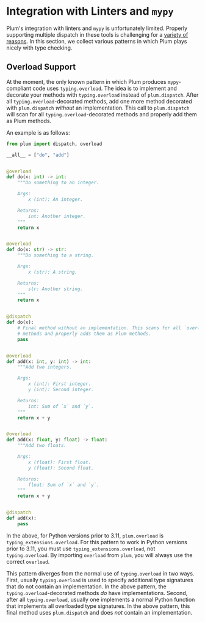 # Integration with Linters and `mypy`

Plum's integration with linters and `mypy` is unfortunately limited.
Properly supporting multiple dispatch in these tools is challenging for a [variety of reasons](https://github.com/python/mypy/issues/11727).
In this section, we collect various patterns in which Plum plays nicely with type checking.

## Overload Support

At the moment, the only known pattern in which Plum produces `mypy`-compliant code uses `typing.overload`.
The idea is to implement and decorate your methods with `typing.overload` instead of `plum.dispatch`.
After all `typing.overload`-decorated methods, add one more method decorated with `plum.dispatch` _without_ an implementation.
This call to `plum.dispatch` will scan for all `typing.overload`-decorated methods and properly add them as Plum methods.


An example is as follows:

```python
from plum import dispatch, overload

__all__ = ["do", "add"]


@overload
def do(x: int) -> int:
    """Do something to an integer.

    Args:
        x (int): An integer.

    Returns:
        int: Another integer.
    """
    return x


@overload
def do(x: str) -> str:
    """Do something to a string.

    Args:
        x (str): A string.

    Returns:
        str: Another string.
    """
    return x


@dispatch
def do(x):
    # Final method without an implementation. This scans for all `overload`-decorated
    # methods and properly adds them as Plum methods.
    pass  


@overload
def add(x: int, y: int) -> int:
    """Add two integers.

    Args:
        x (int): First integer.
        y (int): Second integer.

    Returns:
        int: Sum of `x` and `y`.
    """
    return x + y


@overload
def add(x: float, y: float) -> float:
    """Add two floats.

    Args:
        x (float): First float.
        y (float): Second float.

    Returns:
        float: Sum of `x` and `y`.
    """
    return x + y


@dispatch
def add(x):
    pass
```

In the above, for Python versions prior to 3.11, `plum.overload` is `typing_extensions.overload`.
For this pattern to work in Python versions prior to 3.11, you must use `typing_extensions.overload`, not `typing.overload`.
By importing `overload` from `plum`, you will always use the correct `overload`.

This pattern diverges from the normal use of `typing.overload` in two ways.
First, usually `typing.overload` is used to specify additional type signatures that do not contain an implementation.
In the above pattern, the `typing.overload`-decorated methods _do_ have implementations.
Second, after all `typing.overload`, usually one implements a normal Python function that implements all overloaded type signatures.
In the above pattern, this final method uses `plum.dispatch` and does _not_ contain an implementation.

